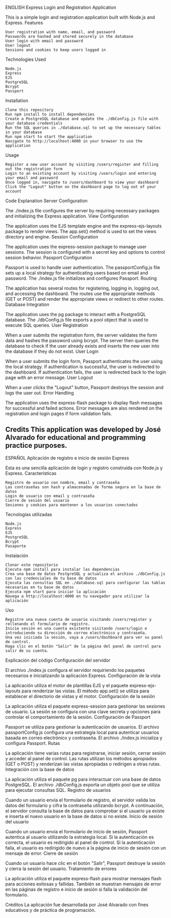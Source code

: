 ENGLISH
Express Login and Registration Application

This is a simple login and registration application built with Node.js and Express.
Features

    User registration with name, email, and password
    Passwords are hashed and stored securely in the database
    User login with email and password
    User logout
    Sessions and cookies to keep users logged in

Technologies Used

    Node.js
    Express
    EJS
    PostgreSQL
    Bcrypt
    Passport

Installation

    Clone this repository
    Run npm install to install dependencies
    Create a PostgreSQL database and update the ./dbConfig.js file with your database credentials
    Run the SQL queries in ./database.sql to set up the necessary tables in your database
    Run npm start to start the application
    Navigate to http://localhost:4000 in your browser to use the application

Usage

    Register a new user account by visiting /users/register and filling out the registration form
    Login to an existing account by visiting /users/login and entering your email and password
    Once logged in, navigate to /users/dashboard to view your dashboard
    Click the "Logout" button on the dashboard page to log out of your account

Code Explanation
Server Configuration

The ./index.js file configures the server by requiring necessary packages and initializing the Express application.
View Configuration

The application uses the EJS template engine and the express-ejs-layouts package to render views. The app.set() method is used to set the views directory and engine.
Session Configuration

The application uses the express-session package to manage user sessions. The session is configured with a secret key and options to control session behavior.
Passport Configuration

Passport is used to handle user authentication. The passportConfig.js file sets up a local strategy for authenticating users based on email and password. The ./index.js file initializes and configures Passport.
Routing

The application has several routes for registering, logging in, logging out, and accessing the dashboard. The routes use the appropriate methods (GET or POST) and render the appropriate views or redirect to other routes.
Database Integration

The application uses the pg package to interact with a PostgreSQL database. The ./dbConfig.js file exports a pool object that is used to execute SQL queries.
User Registration

When a user submits the registration form, the server validates the form data and hashes the password using bcrypt. The server then queries the database to check if the user already exists and inserts the new user into the database if they do not exist.
User Login

When a user submits the login form, Passport authenticates the user using the local strategy. If authentication is successful, the user is redirected to the dashboard. If authentication fails, the user is redirected back to the login page with an error message.
User Logout

When a user clicks the "Logout" button, Passport destroys the session and logs the user out.
Error Handling

The application uses the express-flash package to display flash messages for successful and failed actions. Error messages are also rendered on the registration and login pages if form validation fails.

Credits
This application was developed by José Alvarado for educational and programming practice purposes.
---------------------------------------------------------------------------------------------------------------------------------------------------------------------------------------------------------------------
ESPAÑOL
Aplicación de registro e inicio de sesión Express

Esta es una sencilla aplicación de login y registro construida con Node.js y Express.
Características

    Registro de usuario con nombre, email y contraseña
    Las contraseñas son hash y almacenadas de forma segura en la base de datos
    Login de usuario con email y contraseña
    Cierre de sesión del usuario
    Sesiones y cookies para mantener a los usuarios conectados

Tecnologías utilizadas

    Node.js
    Express
    EJS
    PostgreSQL
    Bcrypt
    Pasaporte

Instalación

    Clonar este repositorio
    Ejecuta npm install para instalar las dependencias
    Crea una base de datos PostgreSQL y actualiza el archivo ./dbConfig.js con las credenciales de tu base de datos
    Ejecuta las consultas SQL en ./database.sql para configurar las tablas necesarias en tu base de datos
    Ejecuta npm start para iniciar la aplicación
    Navega a http://localhost:4000 en tu navegador para utilizar la aplicación

Uso

    Registre una nueva cuenta de usuario visitando /users/register y rellenando el formulario de registro.
    Inicie sesión en una cuenta existente visitando /users/login e introduciendo su dirección de correo electrónico y contraseña.
    Una vez iniciada la sesión, vaya a /users/dashboard para ver su panel de control.
    Haga clic en el botón "Salir" de la página del panel de control para salir de su cuenta.

Explicación del código
Configuración del servidor

El archivo ./index.js configura el servidor requiriendo los paquetes necesarios e inicializando la aplicación Express.
Configuración de la vista

La aplicación utiliza el motor de plantillas EJS y el paquete express-ejs-layouts para renderizar las vistas. El método app.set() se utiliza para establecer el directorio de vistas y el motor.
Configuración de la sesión

La aplicación utiliza el paquete express-session para gestionar las sesiones de usuario. La sesión se configura con una clave secreta y opciones para controlar el comportamiento de la sesión.
Configuración de Passport

Passport se utiliza para gestionar la autenticación de usuarios. El archivo passportConfig.js configura una estrategia local para autenticar usuarios basada en correo electrónico y contraseña. El archivo ./index.js inicializa y configura Passport.
Rutas

La aplicación tiene varias rutas para registrarse, iniciar sesión, cerrar sesión y acceder al panel de control. Las rutas utilizan los métodos apropiados (GET o POST) y renderizan las vistas apropiadas o redirigen a otras rutas.
Integración con la base de datos

La aplicación utiliza el paquete pg para interactuar con una base de datos PostgreSQL. El archivo ./dbConfig.js exporta un objeto pool que se utiliza para ejecutar consultas SQL.
Registro de usuarios

Cuando un usuario envía el formulario de registro, el servidor valida los datos del formulario y cifra la contraseña utilizando bcrypt. A continuación, el servidor consulta la base de datos para comprobar si el usuario ya existe e inserta el nuevo usuario en la base de datos si no existe.
Inicio de sesión del usuario

Cuando un usuario envía el formulario de inicio de sesión, Passport autentica al usuario utilizando la estrategia local. Si la autenticación es correcta, el usuario es redirigido al panel de control. Si la autenticación falla, el usuario es redirigido de nuevo a la página de inicio de sesión con un mensaje de error.
Cierre de sesión

Cuando un usuario hace clic en el botón "Salir", Passport destruye la sesión y cierra la sesión del usuario.
Tratamiento de errores

La aplicación utiliza el paquete express-flash para mostrar mensajes flash para acciones exitosas y fallidas. También se muestran mensajes de error en las páginas de registro e inicio de sesión si falla la validación del formulario.


Créditos
La aplicación fue desarrollada por José Alvarado con fines educativos y de práctica de programación. 
